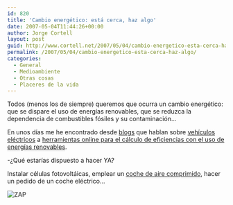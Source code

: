 ```yaml
---
id: 820
title: 'Cambio energético: está cerca, haz algo'
date: 2007-05-04T11:44:26+00:00
author: Jorge Cortell
layout: post
guid: http://www.cortell.net/2007/05/04/cambio-energetico-esta-cerca-haz-algo/
permalink: /2007/05/04/cambio-energetico-esta-cerca-haz-algo/
categories:
  - General
  - Medioambiente
  - Otras cosas
  - Placeres de la vida
---
```

Todos (menos los de siempre) queremos que ocurra un cambio energético: que se dispare el uso de energí­as renovables, que se reduzca la dependencia de combustibles fósiles y su contaminación&#8230;

En unos dí­as me he encontrado desde <a title="Blog" target="_blank" href="http://blog.iespana.es/notenfadesibiza">blogs</a> que hablan sobre <a title="ZAP" target="_blank" href="http://www.zapworld.com/ZAPWorld.aspx?id=388">vehí­culos eléctricos</a> a <a title="Enerpyme" target="_blank" href="http://enerpyme.es/iframeherramientasb.htm">herramientas online para el cálculo de eficiencias con el uso de energí­as renovables</a>.

-¿Qué estarí­as dispuesto a hacer YA?

Instalar células fotovoltáicas, emplear un <a title="http://www.motordeaire.com/" target="_blank" href="http://www.motordeaire.com/">coche de aire comprimido</a>, hacer un pedido de un coche eléctrico&#8230;

![ZAP](http://www.zapworld.com/ZAPCMS/uploadedImages/012.jpg "ZAP")